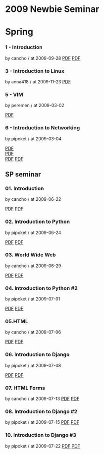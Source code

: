 # 2009 Newbie Seminar

# Spring

### 1 - Introduction

by cancho / at 2009-09-28
[PDF](https://home.cdn.sparcs.org/seminars/cancho-20090930-1.pdf)
[PDF](https://home.cdn.sparcs.org/seminars/cancho-20090930-2.pptx)

### 3 - Introduction to Linux

by anna418 / at 2009-11-23
[PDF](https://home.cdn.sparcs.org/seminars/anna418-20091123-1.docx)

### 5 - VIM

by peremen / at 2009-03-02

[PDF](https://home.cdn.sparcs.org/seminars/peremen-20090523-1.pptx)

### 6 - Introduction to Networking

by pipoket / at 2009-03-04

[PDF](https://home.cdn.sparcs.org/seminars/pipoket-20090306-1.docx)  
[PDF](https://home.cdn.sparcs.org/seminars/pipoket-20090306-2.pdf)  
[PDF](https://home.cdn.sparcs.org/seminars/pipoket-20090306-3.pptx)
[PDF](https://home.cdn.sparcs.org/seminars/pipoket-20090306-4.pdf)

## SP seminar

### 01. Introduction

by cancho / at 2009-06-22

[PDF](https://home.cdn.sparcs.org/seminars/cancho-20090622-1.pdf)
[PDF](https://home.cdn.sparcs.org/seminars/cancho-20090622-2.pptx)

### 02. Introduction to Python

by pipoket / at 2009-06-24

[PDF](https://home.cdn.sparcs.org/seminars/pipoket-20090627-1.pptx)
[PDF](https://home.cdn.sparcs.org/seminars/pipoket-20090627-2.pdf)

### 03. World Wide Web

by cancho / at 2009-06-29

[PDF](https://home.cdn.sparcs.org/seminars/cancho-20090630-1.pdf)
[PDF](https://home.cdn.sparcs.org/seminars/cancho-20090630-2.pptx)

### 04. Introduction to Python #2

by pipoket / at 2009-07-01

[PDF](https://home.cdn.sparcs.org/seminars/pipoket-20090707-1.pdf)
[PDF](https://home.cdn.sparcs.org/seminars/pipoket-20090707-2.pptx)

### 05.HTML

by cancho / at 2009-07-06

[PDF](https://home.cdn.sparcs.org/seminars/cancho-20090706-1.pdf)
[PDF](https://home.cdn.sparcs.org/seminars/cancho-20090706-2.pptx)

### 06. Introduction to Django

by pipoket / at 2009-07-08

[PDF](https://home.cdn.sparcs.org/seminars/pipoket-20090710-1.pdf)
[PDF](https://home.cdn.sparcs.org/seminars/pipoket-20090710-2.pptx)

### 07. HTML Forms

by cancho / at 2009-07-13
[PDF](https://home.cdn.sparcs.org/seminars/cancho-20090714-1.pdf)
[PDF](https://home.cdn.sparcs.org/seminars/cancho-20090714-2.pptx)

### 08. Introduction to Django #2

by pipoket / at 2009-07-15
[PDF](https://home.cdn.sparcs.org/seminars/pipoket-20090720-1.pdf)
[PDF](https://home.cdn.sparcs.org/seminars/pipoket-20090720-2.pptx)

### 10. Introduction to Django #3

by pipoket / at 2009-07-22
[PDF](https://home.cdn.sparcs.org/seminars/pipoket-20090728-1.pdf)
[PDF](https://home.cdn.sparcs.org/seminars/pipoket-20090728-2.pptx)
